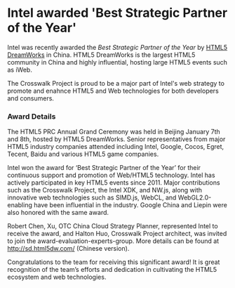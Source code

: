 # Intel awarded 'Best Strategic Partner of the Year'

Intel was recently awarded the <i>Best Strategic Partner of the Year</i> by [HTML5 DreamWorks](http://www.html5dw.com) in China. HTML5 DreamWorks is the largest HTML5 community in China and highly influential, hosting large HTML5 events such as iWeb.

The Crosswalk Project is proud to be a major part of Intel's web strategy to promote and enahnce HTML5 and Web technologies for both developers and consumers.

### Award Details
The HTML5 PRC Annual Grand Ceremony was held in Beijing January 7th and 8th, hosted by HTML5 DreamWorks. Senior representatives from major HTML5 industry companies attended including Intel, Google, Cocos, Egret, Tecent, Baidu and various HTML5 game companies. 

Intel won the award for ‘Best Strategic Partner of the Year’ for their continuous support and promotion of Web/HTML5 technology. Intel has actively participated in key HTML5 events since 2011.  Major contributions such as the Crosswalk Project, the Intel XDK, and NW.js, along with innovative web technologies such as SIMD.js, WebCL, and WebGL2.0-enabling have been influential in the industry. Google China and Liepin were also honored with the same award.

Robert Chen, Xu, OTC China Cloud Strategy Planner, represented Intel to receive the award, and Halton Huo, Crosswalk Project architect, was invited to join the award-evaluation-experts-group. More details can be found at http://sd.html5dw.com/ (Chinese version).

Congratulations to the team for receiving this significant award! It is great recognition of the team’s efforts and dedication in cultivating the HTML5 ecosystem and web technologies. 
